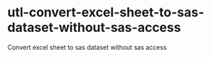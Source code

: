 # utl-convert-excel-sheet-to-sas-dataset-without-sas-access
Convert excel sheet to sas dataset without sas access
